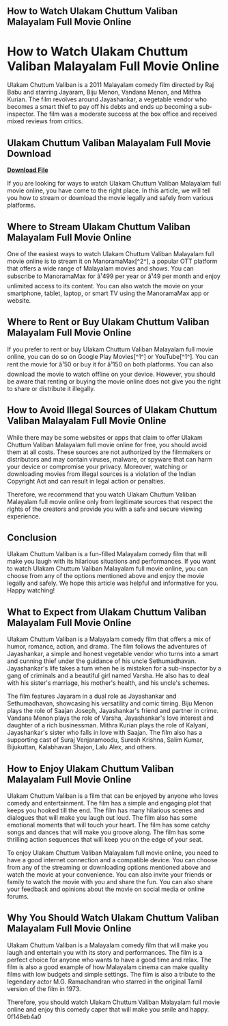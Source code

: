 ## How to Watch Ulakam Chuttum Valiban Malayalam Full Movie Online

  
# How to Watch Ulakam Chuttum Valiban Malayalam Full Movie Online
 
Ulakam Chuttum Valiban is a 2011 Malayalam comedy film directed by Raj Babu and starring Jayaram, Biju Menon, Vandana Menon, and Mithra Kurian. The film revolves around Jayashankar, a vegetable vendor who becomes a smart thief to pay off his debts and ends up becoming a sub-inspector. The film was a moderate success at the box office and received mixed reviews from critics.
 
## Ulakam Chuttum Valiban Malayalam Full Movie Download


[**Download File**](https://www.google.com/url?q=https%3A%2F%2Ffancli.com%2F2tLlGl&sa=D&sntz=1&usg=AOvVaw3jzTsV_us2Km7yu2bR2qXW)

 
If you are looking for ways to watch Ulakam Chuttum Valiban Malayalam full movie online, you have come to the right place. In this article, we will tell you how to stream or download the movie legally and safely from various platforms.
 
## Where to Stream Ulakam Chuttum Valiban Malayalam Full Movie Online
 
One of the easiest ways to watch Ulakam Chuttum Valiban Malayalam full movie online is to stream it on ManoramaMax[^2^], a popular OTT platform that offers a wide range of Malayalam movies and shows. You can subscribe to ManoramaMax for â¹499 per year or â¹49 per month and enjoy unlimited access to its content. You can also watch the movie on your smartphone, tablet, laptop, or smart TV using the ManoramaMax app or website.
 
## Where to Rent or Buy Ulakam Chuttum Valiban Malayalam Full Movie Online
 
If you prefer to rent or buy Ulakam Chuttum Valiban Malayalam full movie online, you can do so on Google Play Movies[^1^] or YouTube[^1^]. You can rent the movie for â¹50 or buy it for â¹150 on both platforms. You can also download the movie to watch offline on your device. However, you should be aware that renting or buying the movie online does not give you the right to share or distribute it illegally.
 
## How to Avoid Illegal Sources of Ulakam Chuttum Valiban Malayalam Full Movie Online
 
While there may be some websites or apps that claim to offer Ulakam Chuttum Valiban Malayalam full movie online for free, you should avoid them at all costs. These sources are not authorized by the filmmakers or distributors and may contain viruses, malware, or spyware that can harm your device or compromise your privacy. Moreover, watching or downloading movies from illegal sources is a violation of the Indian Copyright Act and can result in legal action or penalties.
 
Therefore, we recommend that you watch Ulakam Chuttum Valiban Malayalam full movie online only from legitimate sources that respect the rights of the creators and provide you with a safe and secure viewing experience.
 
## Conclusion
 
Ulakam Chuttum Valiban is a fun-filled Malayalam comedy film that will make you laugh with its hilarious situations and performances. If you want to watch Ulakam Chuttum Valiban Malayalam full movie online, you can choose from any of the options mentioned above and enjoy the movie legally and safely. We hope this article was helpful and informative for you. Happy watching!
  
## What to Expect from Ulakam Chuttum Valiban Malayalam Full Movie Online
 
Ulakam Chuttum Valiban is a Malayalam comedy film that offers a mix of humor, romance, action, and drama. The film follows the adventures of Jayashankar, a simple and honest vegetable vendor who turns into a smart and cunning thief under the guidance of his uncle Sethumadhavan. Jayashankar's life takes a turn when he is mistaken for a sub-inspector by a gang of criminals and a beautiful girl named Varsha. He also has to deal with his sister's marriage, his mother's health, and his uncle's schemes.
 
The film features Jayaram in a dual role as Jayashankar and Sethumadhavan, showcasing his versatility and comic timing. Biju Menon plays the role of Saajan Joseph, Jayashankar's friend and partner in crime. Vandana Menon plays the role of Varsha, Jayashankar's love interest and daughter of a rich businessman. Mithra Kurian plays the role of Kalyani, Jayashankar's sister who falls in love with Saajan. The film also has a supporting cast of Suraj Venjaramoodu, Suresh Krishna, Salim Kumar, Bijukuttan, Kalabhavan Shajon, Lalu Alex, and others.
 
## How to Enjoy Ulakam Chuttum Valiban Malayalam Full Movie Online
 
Ulakam Chuttum Valiban is a film that can be enjoyed by anyone who loves comedy and entertainment. The film has a simple and engaging plot that keeps you hooked till the end. The film has many hilarious scenes and dialogues that will make you laugh out loud. The film also has some emotional moments that will touch your heart. The film has some catchy songs and dances that will make you groove along. The film has some thrilling action sequences that will keep you on the edge of your seat.
 
To enjoy Ulakam Chuttum Valiban Malayalam full movie online, you need to have a good internet connection and a compatible device. You can choose from any of the streaming or downloading options mentioned above and watch the movie at your convenience. You can also invite your friends or family to watch the movie with you and share the fun. You can also share your feedback and opinions about the movie on social media or online forums.
 
## Why You Should Watch Ulakam Chuttum Valiban Malayalam Full Movie Online
 
Ulakam Chuttum Valiban is a Malayalam comedy film that will make you laugh and entertain you with its story and performances. The film is a perfect choice for anyone who wants to have a good time and relax. The film is also a good example of how Malayalam cinema can make quality films with low budgets and simple settings. The film is also a tribute to the legendary actor M.G. Ramachandran who starred in the original Tamil version of the film in 1973.
 
Therefore, you should watch Ulakam Chuttum Valiban Malayalam full movie online and enjoy this comedy caper that will make you smile and happy.
 0f148eb4a0
